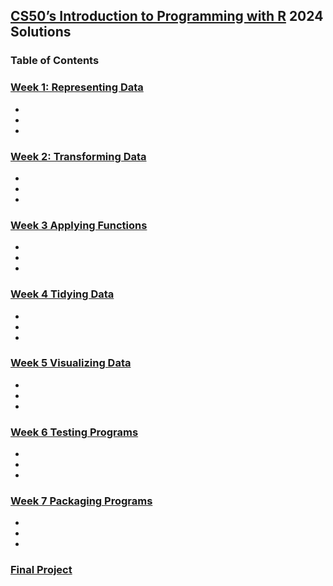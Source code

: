 ## [CS50’s Introduction to Programming with R](https://cs50.harvard.edu/r/2024/) 2024 Solutions

### **Table of Contents**
### [Week 1: Representing Data](https://cs50.harvard.edu/r/2024/weeks/1/)
- []()
- []()
- []()


### [Week 2: Transforming Data](https://cs50.harvard.edu/r/2024/weeks/2/)
- []()
- []()
- []()

### [Week 3 Applying Functions](https://cs50.harvard.edu/r/2024/weeks/3/)
- []()
- []()
- []()

### [Week 4 Tidying Data](https://cs50.harvard.edu/r/2024/weeks/4/)
- []()
- []()
- []()

### [Week 5 Visualizing Data](https://cs50.harvard.edu/r/2024/weeks/5/)
- []()
- []()
- []()

### [Week 6 Testing Programs](https://cs50.harvard.edu/r/2024/weeks/6/)
- []()
- []()
- []()

### [Week 7 Packaging Programs](https://cs50.harvard.edu/r/2024/weeks/7/)
- []()
- []()
- []()

### [Final Project](https://cs50.harvard.edu/r/2024/project)
